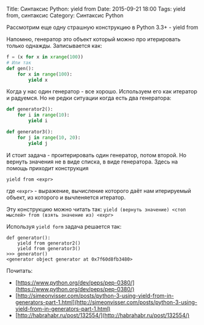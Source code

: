 Title: Синтаксис Python: yield from
Date: 2015-09-21 18:00
Tags: yield from, синтаксис
Category: Синтаксис Python

Рассмотрим еще одну страшную конструкцию в Python 3.3+ - yield from

Напомню, генератор это объект который можно про итерировать только однажды. Записывается как:

```python
f = (x for x in xrange(100)) 
# Или так
def gen():
    for x in range(100):
        yield x
```

Когда у нас один генератор - все хорошо. Используем его как итератор и радуемся. Но не редки ситуации когда есть два генератора:

```python
def generator2():
    for i in range(10):
        yield i

def generator3():
    for j in range(10, 20):
        yield j
```

И стоит задача - проитерировать один генератор, потом второй. Но вернуть значения не в виде списка,  в виде генератора.
Здесь на помощь приходит конструкция
```
yield from <expr>
```
где ```<expr>``` - выражение, вычисление которого даёт нам итерируемый объект, из которого и вычленяется итератор. 

Эту конструкцию можно читать так:
```yield (вернуть значение) <стоп мыслей> from (взять значение из) <expr>```

Используя ```yield form``` задача решается так:

```
def generator():
    yield from generator2()
    yield from generator3()
>>> generator()
<generator object generator at 0x7f60d8fb3480>
```

Почитать:

- [https://www.python.org/dev/peps/pep-0380/](https://www.python.org/dev/peps/pep-0380/)
- [http://simeonvisser.com/posts/python-3-using-yield-from-in-generators-part-1.html](http://simeonvisser.com/posts/python-3-using-yield-from-in-generators-part-1.html)
- [http://habrahabr.ru/post/132554/](http://habrahabr.ru/post/132554/)
